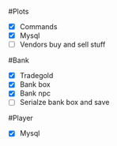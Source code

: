 #Plots
- [x] Commands
- [x] Mysql
- [ ] Vendors buy and sell stuff

#Bank
- [x] Tradegold
- [x] Bank box
- [x] Bank npc
- [ ] Serialze bank box and save

#Player
- [x] Mysql
